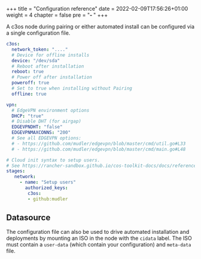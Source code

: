 +++
title = "Configuration reference"
date = 2022-02-09T17:56:26+01:00
weight = 4
chapter = false
pre = "<b>- </b>"
+++

A c3os node during pairing or either automated install can be configured via a single configuration file.

```yaml
c3os:
  network_token: "...."
  # Device for offline installs
  device: "/dev/sda"
  # Reboot after installation
  reboot: true
  # Power off after installation
  poweroff: true
  # Set to true when installing without Pairing
  offline: true

vpn:
  # EdgeVPN environment options
  DHCP: "true"
  # Disable DHT (for airgap)
  EDGEVPNDHT: "false"
  EDGEVPNMAXCONNS: "200"
  # See all EDGEVPN options:
  # - https://github.com/mudler/edgevpn/blob/master/cmd/util.go#L33
  # - https://github.com/mudler/edgevpn/blob/master/cmd/main.go#L48

# Cloud init syntax to setup users. 
# See https://rancher-sandbox.github.io/cos-toolkit-docs/docs/reference/cloud_init/
stages:
   network:
     - name: "Setup users"
       authorized_keys:
        c3os: 
        - github:mudler
```

## Datasource

The configuration file can also be used to drive automated installation and deployments by mounting an ISO in the node with the `cidata` label. The ISO must contain a `user-data` (which contain your configuration) and `meta-data` file.